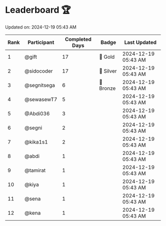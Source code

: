# Leaderboard 🏆

Updated on: 2024-12-19 05:43 AM

| Rank | Participant       | Completed Days | Badge      | Last Updated         |
|------|-------------------|----------------|------------|----------------------|
| 1    | @gift             | 17             | 🏅 Gold     | 2024-12-19 05:43 AM |
| 2    | @sidocoder        | 17             | 🥈 Silver   | 2024-12-19 05:43 AM |
| 3    | @segnitsega       | 6              | 🥉 Bronze   | 2024-12-19 05:43 AM |
| 4    | @sewasewT7        | 5              |            | 2024-12-19 05:43 AM |
| 5    | @Abdi036          | 3              |            | 2024-12-19 05:43 AM |
| 6    | @segni            | 2              |            | 2024-12-19 05:43 AM |
| 7    | @kika1s1          | 2              |            | 2024-12-19 05:43 AM |
| 8    | @abdi             | 1              |            | 2024-12-19 05:43 AM |
| 9    | @tamirat          | 1              |            | 2024-12-19 05:43 AM |
| 10   | @kiya             | 1              |            | 2024-12-19 05:43 AM |
| 11   | @sena             | 1              |            | 2024-12-19 05:43 AM |
| 12   | @kena             | 1              |            | 2024-12-19 05:43 AM |
